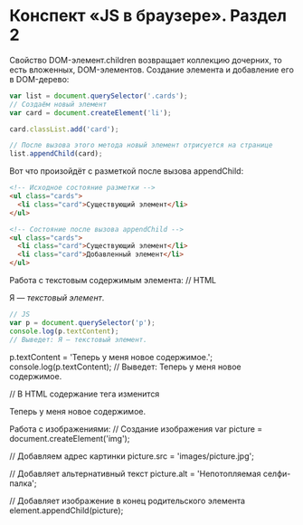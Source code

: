 # Конспект «JS в браузере». Раздел 2
Свойство DOM-элемент.children возвращает коллекцию дочерних, то есть вложенных, DOM-элементов.
Создание элемента и добавление его в DOM-дерево:

```javascript
var list = document.querySelector('.cards');
// Создаём новый элемент
var card = document.createElement('li');

card.classList.add('card');
```
```js
// После вызова этого метода новый элемент отрисуется на странице
list.appendChild(card);
```
Вот что произойдёт с разметкой после вызова appendChild:

```html
<!-- Исходное состояние разметки -->
<ul class="cards">
  <li class="card">Существующий элемент</li>
</ul>

<!-- Состояние после вызова appendChild -->
<ul class="cards">
  <li class="card">Существующий элемент</li>
  <li class="card">Добавленный элемент</li>
</ul>
```

Работа с текстовым содержимым элемента:
// HTML
<p>Я — <em>текстовый элемент</em>.</p>

```js
// JS
var p = document.querySelector('p');
console.log(p.textContent);
// Выведет: Я — текстовый элемент.
```

p.textContent = 'Теперь у меня новое содержимое.';
console.log(p.textContent);
// Выведет: Теперь у меня новое содержимое.

// В HTML содержание тега изменится
<p>Теперь у меня новое содержимое.</p>
Работа с изображениями:
// Создание изображения
var picture = document.createElement('img');

// Добавляем адрес картинки
picture.src = 'images/picture.jpg';

// Добавляет альтернативный текст
picture.alt = 'Непотопляемая селфи-палка';

// Добавляет изображение в конец родительского элемента
element.appendChild(picture);


